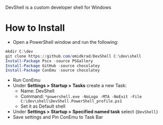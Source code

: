 DevShell is a custom developer shell for Windows

# How to Install

- Open a PowerShell window and run the following:
```PowerShell
mkdir C:\dev
git clone https://github.com/omidkrad/DevShell C:\dev\shell
Install-Package Pscx -source PSGallery
Install-Package GitHub -source chocolatey
Install-Package ConEmu -source chocolatey
```
- Run ConEmu
- Under **Settings > Startup > Tasks** create a new Task:
  - Name: DevShell
  - Command: `*powershell.exe -NoLogo -MTA -NoExit -File C:\dev\shell\DevShell.PowerShell_profile.ps1`
  - Set it as Default shell
- Under **Settings > Startup > Specified named task** select `{DevShell}` 
- Save settings and Pin ConEmu to Task Bar
